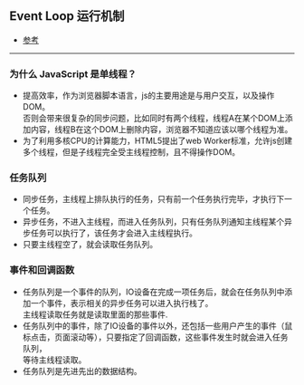 ## Event Loop 运行机制
* [参考](http://www.ruanyifeng.com/blog/2014/10/event-loop.html)
---

### 为什么 JavaScript 是单线程？
* 提高效率，作为浏览器脚本语言，js的主要用途是与用户交互，以及操作DOM。  
  否则会带来很复杂的同步问题，比如同时有两个线程，线程A在某个DOM上添加内容，线程B在这个DOM上删除内容，浏览器不知道应该以哪个线程为准。
* 为了利用多核CPU的计算能力，HTML5提出了web Worker标准，允许js创建多个线程，但是子线程完全受主线程控制，且不得操作DOM。

### 任务队列
* 同步任务，主线程上排队执行的任务，只有前一个任务执行完毕，才执行下一个任务。
* 异步任务，不进入主线程，而进入任务队列，只有任务队列通知主线程某个异步任务可以执行了，该任务才会进入主线程执行。
* 只要主线程空了，就会读取任务队列。

### 事件和回调函数
* 任务队列是一个事件的队列，IO设备在完成一项任务后，就会在任务队列中添加一个事件，表示相关的异步任务可以进入执行栈了。  
  主线程读取任务就是读取里面的那些事件.
* 任务队列中的事件，除了IO设备的事件以外，还包括一些用户产生的事件（鼠标点击，页面滚动等），只要指定了回调函数，这些事件发生时就会进入任务队列，  
  等待主线程读取。
* 任务队列是先进先出的数据结构。
